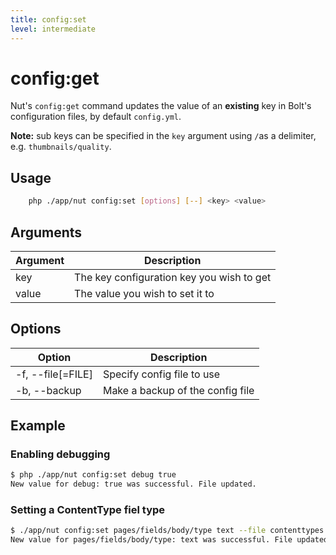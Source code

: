 ```yaml
---
title: config:set
level: intermediate
---
```

config:get
==========

Nut's `config:get` command updates the value of an **existing** key in Bolt's
configuration files, by default `config.yml`.

<p class="note"><strong>Note:</strong> sub keys can be specified in the
<code>key</code> argument using <code>/</code>as a delimiter, e.g.
<code>thumbnails/quality</code>.</p>

## Usage

```bash
    php ./app/nut config:set [options] [--] <key> <value>
```


## Arguments

| Argument | Description |
|----------|-------------|
| key      | The key configuration key you wish to get
| value    | The value you wish to set it to


## Options

| Option | Description |
|--------|-------------|
| -f, --file[=FILE] | Specify config file to use
| -b, --backup      | Make a backup of the config file


## Example

### Enabling debugging

```bash
$ php ./app/nut config:set debug true
New value for debug: true was successful. File updated.
```


### Setting a ContentType fiel type

```bash
$ ./app/nut config:set pages/fields/body/type text --file contenttypes.yml
New value for pages/fields/body/type: text was successful. File updated.
```
